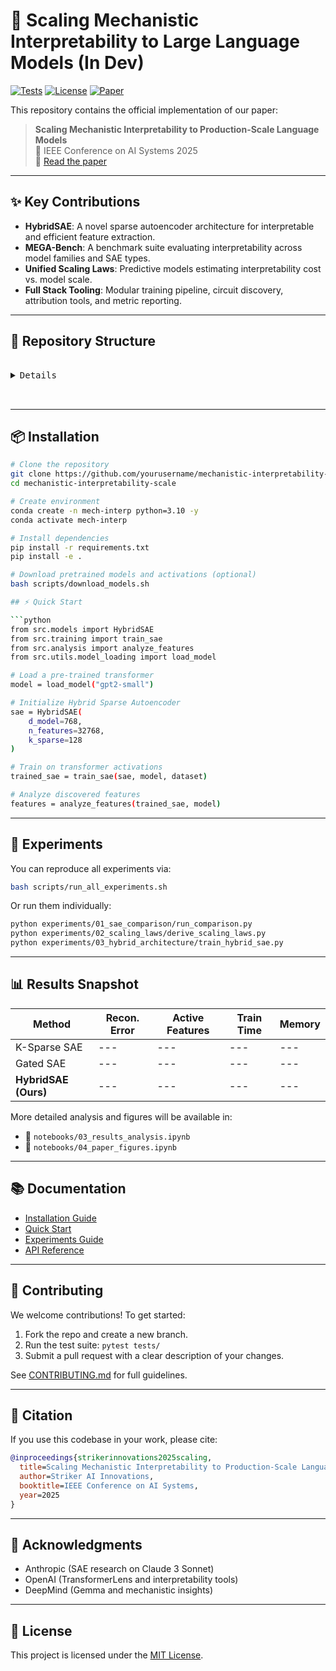 # 🚀 Scaling Mechanistic Interpretability to Large Language Models (In Dev)

[![Tests](https://github.com/yourusername/mechanistic-interpretability-scale/actions/workflows/tests.yml/badge.svg)](https://github.com/yourusername/mechanistic-interpretability-scale/actions)
[![License](https://img.shields.io/badge/license-MIT-blue.svg)](LICENSE)
[![Paper](https://img.shields.io/badge/paper-IEEE-green.svg)](docs/papers/ieee_paper.pdf)

This repository contains the official implementation of our paper:

> **Scaling Mechanistic Interpretability to Production-Scale Language Models**  
> 🧪 IEEE Conference on AI Systems 2025  
> 📄 [Read the paper](docs/papers/ieee_paper.pdf)

---

## ✨ Key Contributions

- **HybridSAE**: A novel sparse autoencoder architecture for interpretable and efficient feature extraction.
- **MEGA-Bench**: A benchmark suite evaluating interpretability across model families and SAE types.
- **Unified Scaling Laws**: Predictive models estimating interpretability cost vs. model scale.
- **Full Stack Tooling**: Modular training pipeline, circuit discovery, attribution tools, and metric reporting.

---

## 🧱 Repository Structure

<pre lang="markdown">

<details>

mechanistic-interpretability-scale/
├── src/                    # Core implementation
│   ├── models/             # SAE architectures
│   ├── training/           # Training loop and optimizers
│   ├── analysis/           # Feature analysis and circuit tracing
│   ├── benchmarks/         # Benchmark interfaces and metrics
│   └── utils/              # Helper utilities
├── experiments/            # Reproducible experiments
├── notebooks/              # Jupyter notebooks for analysis and figures
├── tests/                  # Unit tests
├── scripts/                # Automation scripts
├── docs/                   # Documentation and paper
├── configs/                # Config files
├── data/                   # Gitignored cache, weights, results
├── requirements.txt
├── setup.py
└── README.md


</details>

</pre>



---

## 📦 Installation

```bash
# Clone the repository
git clone https://github.com/yourusername/mechanistic-interpretability-scale
cd mechanistic-interpretability-scale

# Create environment
conda create -n mech-interp python=3.10 -y
conda activate mech-interp

# Install dependencies
pip install -r requirements.txt
pip install -e .

# Download pretrained models and activations (optional)
bash scripts/download_models.sh

## ⚡ Quick Start

```python
from src.models import HybridSAE
from src.training import train_sae
from src.analysis import analyze_features
from src.utils.model_loading import load_model

# Load a pre-trained transformer
model = load_model("gpt2-small")

# Initialize Hybrid Sparse Autoencoder
sae = HybridSAE(
    d_model=768,
    n_features=32768,
    k_sparse=128
)

# Train on transformer activations
trained_sae = train_sae(sae, model, dataset)

# Analyze discovered features
features = analyze_features(trained_sae, model)
```

---

## 🧪 Experiments

You can reproduce all experiments via:

```bash
bash scripts/run_all_experiments.sh
```

Or run them individually:

```bash
python experiments/01_sae_comparison/run_comparison.py
python experiments/02_scaling_laws/derive_scaling_laws.py
python experiments/03_hybrid_architecture/train_hybrid_sae.py
```

---

## 📊 Results Snapshot

| Method               | Recon. Error | Active Features | Train Time | Memory   |
| -------------------- | ------------ | --------------- | ---------- | -------- |
| K-Sparse SAE         | ---          | ---             | ---        | ---      |
| Gated SAE            | ---          | ---             | ---        | ---      |
| **HybridSAE (Ours)** | ---          | ---             | ---        | ---      |

More detailed analysis and figures will be available in:

* 📓 `notebooks/03_results_analysis.ipynb`
* 📓 `notebooks/04_paper_figures.ipynb`

---

## 📚 Documentation

* [Installation Guide](docs/installation.md)
* [Quick Start](docs/quick_start.md)
* [Experiments Guide](docs/experiments_guide.md)
* [API Reference](docs/api_reference.md)

---

## 🤝 Contributing

We welcome contributions! To get started:

1. Fork the repo and create a new branch.
2. Run the test suite: `pytest tests/`
3. Submit a pull request with a clear description of your changes.

See [CONTRIBUTING.md](CONTRIBUTING.md) for full guidelines.

---

## 📝 Citation

If you use this codebase in your work, please cite:

```bibtex
@inproceedings{strikerinnovations2025scaling,
  title=Scaling Mechanistic Interpretability to Production-Scale Language Models,
  author=Striker AI Innovations,
  booktitle=IEEE Conference on AI Systems,
  year=2025
}
```

---

## 🙏 Acknowledgments

* Anthropic (SAE research on Claude 3 Sonnet)
* OpenAI (TransformerLens and interpretability tools)
* DeepMind (Gemma and mechanistic insights)

---

## 📄 License

This project is licensed under the [MIT License](LICENSE).
